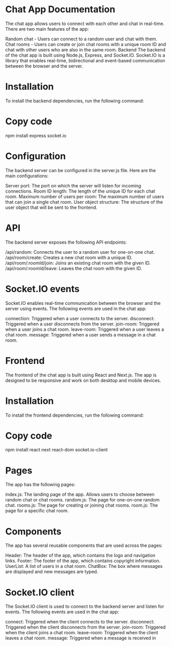 

# Chat App Documentation
The chat app allows users to connect with each other and chat in real-time. There are two main features of the app:

Random chat - Users can connect to a random user and chat with them.
Chat rooms - Users can create or join chat rooms with a unique room ID and chat with other users who are also in the same room.
Backend
The backend of the chat app is built using Node.js, Express, and Socket.IO. Socket.IO is a library that enables real-time, bidirectional and event-based communication between the browser and the server.

# Installation
To install the backend dependencies, run the following command:


# Copy code
npm install express socket.io

# Configuration
The backend server can be configured in the server.js file. Here are the main configurations:

Server port: The port on which the server will listen for incoming connections.
Room ID length: The length of the unique ID for each chat room.
Maximum number of users per room: The maximum number of users that can join a single chat room.
User object structure: The structure of the user object that will be sent to the frontend.

# API
The backend server exposes the following API endpoints:

/api/random: Connects the user to a random user for one-on-one chat.
/api/room/create: Creates a new chat room with a unique ID.
/api/room/:roomId/join: Joins an existing chat room with the given ID.
/api/room/:roomId/leave: Leaves the chat room with the given ID.


# Socket.IO events
Socket.IO enables real-time communication between the browser and the server using events. The following events are used in the chat app:

connection: Triggered when a user connects to the server.
disconnect: Triggered when a user disconnects from the server.
join-room: Triggered when a user joins a chat room.
leave-room: Triggered when a user leaves a chat room.
message: Triggered when a user sends a message in a chat room.


# Frontend
The frontend of the chat app is built using React and Next.js. The app is designed to be responsive and work on both desktop and mobile devices.

# Installation
To install the frontend dependencies, run the following command:


# Copy code
npm install react next react-dom socket.io-client


# Pages
The app has the following pages:

index.js: The landing page of the app. Allows users to choose between random chat or chat rooms.
random.js: The page for one-on-one random chat.
rooms.js: The page for creating or joining chat rooms.
room.js: The page for a specific chat room.

# Components
The app has several reusable components that are used across the pages:

Header: The header of the app, which contains the logo and navigation links.
Footer: The footer of the app, which contains copyright information.
UserList: A list of users in a chat room.
ChatBox: The box where messages are displayed and new messages are typed.


# Socket.IO client
The Socket.IO client is used to connect to the backend server and listen for events. The following events are used in the chat app:

connect: Triggered when the client connects to the server.
disconnect: Triggered when the client disconnects from the server.
join-room: Triggered when the client joins a chat room.
leave-room: Triggered when the client leaves a chat room.
message: Triggered when a message is received in
